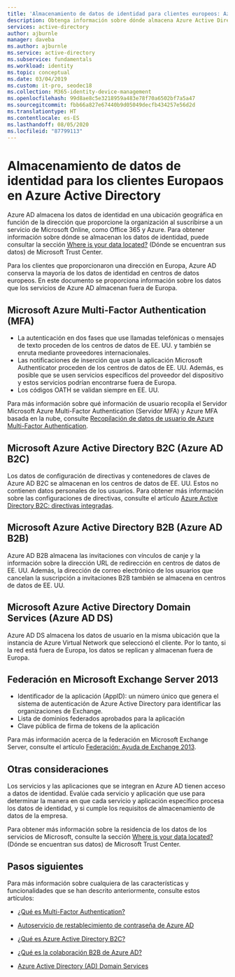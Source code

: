 ```yaml
---
title: 'Almacenamiento de datos de identidad para clientes europeos: Azure AD'
description: Obtenga información sobre dónde almacena Azure Active Directory los datos relacionados con la identidad de los clientes Europaos.
services: active-directory
author: ajburnle
manager: daveba
ms.author: ajburnle
ms.service: active-directory
ms.subservice: fundamentals
ms.workload: identity
ms.topic: conceptual
ms.date: 03/04/2019
ms.custom: it-pro, seodec18
ms.collection: M365-identity-device-management
ms.openlocfilehash: 99d8ae8c5e3218959a483e78f70a6502bf7a5a47
ms.sourcegitcommit: fbb66a827e67440b9d05049decfb434257e56d2d
ms.translationtype: HT
ms.contentlocale: es-ES
ms.lasthandoff: 08/05/2020
ms.locfileid: "87799113"
---
```

# <a name="identity-data-storage-for-european-customers-in-azure-active-directory"></a>Almacenamiento de datos de identidad para los clientes Europaos en Azure Active Directory
Azure AD almacena los datos de identidad en una ubicación geográfica en función de la dirección que proporcione la organización al suscribirse a un servicio de Microsoft Online, como Office 365 y Azure. Para obtener información sobre dónde se almacenan los datos de identidad, puede consultar la sección [Where is your data located?](https://www.microsoft.com/trustcenter/privacy/where-your-data-is-located) (Dónde se encuentran sus datos) de Microsoft Trust Center.

Para los clientes que proporcionaron una dirección en Europa, Azure AD conserva la mayoría de los datos de identidad en centros de datos europeos. En este documento se proporciona información sobre los datos que los servicios de Azure AD almacenan fuera de Europa.

## <a name="microsoft-azure-multi-factor-authentication-mfa"></a>Microsoft Azure Multi-Factor Authentication (MFA)
    
- La autenticación en dos fases que use llamadas telefónicas o mensajes de texto proceden de los centros de datos de EE. UU. y también se enruta mediante proveedores internacionales.
- Las notificaciones de inserción que usan la aplicación Microsoft Authenticator proceden de los centros de datos de EE. UU. Además, es posible que se usen servicios específicos del proveedor del dispositivo y estos servicios podrían encontrarse fuera de Europa.
- Los códigos OATH se validan siempre en EE. UU. 

Para más información sobre qué información de usuario recopila el Servidor Microsoft Azure Multi-Factor Authentication (Servidor MFA) y Azure MFA basada en la nube, consulte [Recopilación de datos de usuario de Azure Multi-Factor Authentication](https://docs.microsoft.com/azure/active-directory/authentication/howto-mfa-reporting-datacollection).

## <a name="microsoft-azure-active-directory-b2c-azure-ad-b2c"></a>Microsoft Azure Active Directory B2C (Azure AD B2C)

Los datos de configuración de directivas y contenedores de claves de Azure AD B2C se almacenan en los centros de datos de EE. UU. Estos no contienen datos personales de los usuarios. Para obtener más información sobre las configuraciones de directivas, consulte el artículo [Azure Active Directory B2C: directivas integradas](https://docs.microsoft.com/azure/active-directory-b2c/active-directory-b2c-reference-policies).

## <a name="microsoft-azure-active-directory-b2b-azure-ad-b2b"></a>Microsoft Azure Active Directory B2B (Azure AD B2B) 
    
Azure AD B2B almacena las invitaciones con vínculos de canje y la información sobre la dirección URL de redirección en centros de datos de EE. UU. Además, la dirección de correo electrónico de los usuarios que cancelan la suscripción a invitaciones B2B también se almacena en centros de datos de EE. UU.

## <a name="microsoft-azure-active-directory-domain-services-azure-ad-ds"></a>Microsoft Azure Active Directory Domain Services (Azure AD DS)

Azure AD DS almacena los datos de usuario en la misma ubicación que la instancia de Azure Virtual Network que seleccionó el cliente. Por lo tanto, si la red está fuera de Europa, los datos se replican y almacenan fuera de Europa.

## <a name="federation-in-microsoft-exchange-server-2013"></a>Federación en Microsoft Exchange Server 2013
    
- Identificador de la aplicación (AppID): un número único que genera el sistema de autenticación de Azure Active Directory para identificar las organizaciones de Exchange.
- Lista de dominios federados aprobados para la aplicación
- Clave pública de firma de tokens de la aplicación 

Para más información acerca de la federación en Microsoft Exchange Server, consulte el artículo [Federación: Ayuda de Exchange 2013](https://docs.microsoft.com/exchange/federation-exchange-2013-help).


## <a name="other-considerations"></a>Otras consideraciones

Los servicios y las aplicaciones que se integran en Azure AD tienen acceso a datos de identidad. Evalúe cada servicio y aplicación que use para determinar la manera en que cada servicio y aplicación específico procesa los datos de identidad, y si cumple los requisitos de almacenamiento de datos de la empresa.

Para obtener más información sobre la residencia de los datos de los servicios de Microsoft, consulte la sección [Where is your data located?](https://www.microsoft.com/trustcenter/privacy/where-your-data-is-located) (Dónde se encuentran sus datos) de Microsoft Trust Center.

## <a name="next-steps"></a>Pasos siguientes
Para más información sobre cualquiera de las características y funcionalidades que se han descrito anteriormente, consulte estos artículos:
- [¿Qué es Multi-Factor Authentication?](https://docs.microsoft.com/azure/active-directory/authentication/multi-factor-authentication)

- [Autoservicio de restablecimiento de contraseña de Azure AD](https://docs.microsoft.com/azure/active-directory/authentication/active-directory-passwords-overview)

- [¿Qué es Azure Active Directory B2C?](https://docs.microsoft.com/azure/active-directory-b2c/active-directory-b2c-overview)

- [¿Qué es la colaboración B2B de Azure AD?](https://docs.microsoft.com/azure/active-directory/active-directory-b2b-what-is-azure-ad-b2b)

- [Azure Active Directory (AD) Domain Services](https://docs.microsoft.com/azure/active-directory-domain-services/active-directory-ds-overview)
